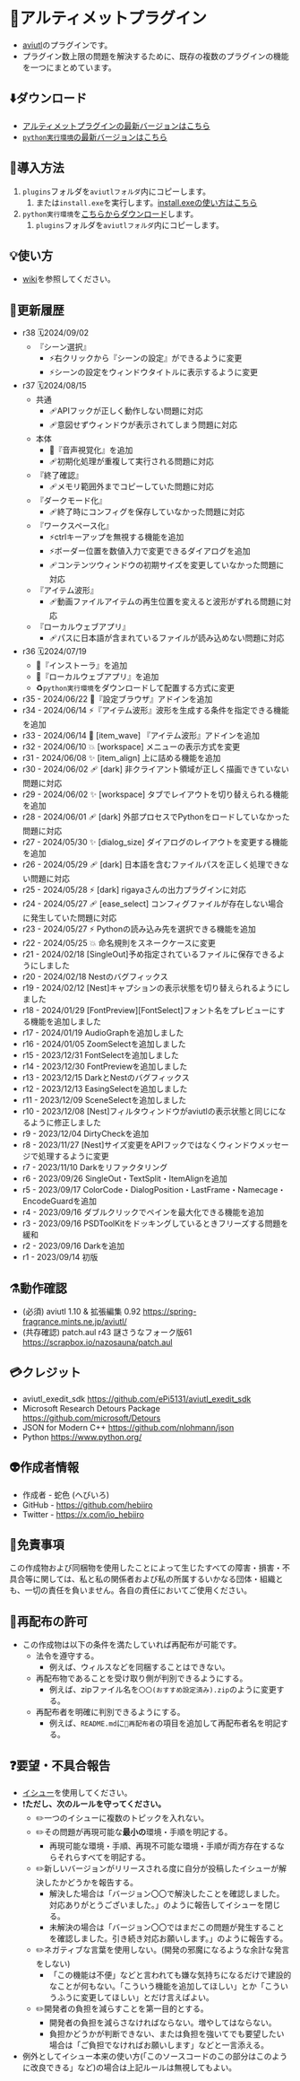 ﻿# 🎉アルティメットプラグイン

* [aviutl](https://spring-fragrance.mints.ne.jp/aviutl/)のプラグインです。
* プラグイン数上限の問題を解決するために、既存の複数のプラグインの機能を一つにまとめています。

## ⬇️ダウンロード

* [アルティメットプラグインの最新バージョンはこちら](https://github.com/hebiiro/anti.aviutl.ultimate.plugin/releases/latest/)
* [`python実行環境`の最新バージョンはこちら](https://github.com/hebiiro/anti.aviutl.ultimate.plugin/releases/tag/r36)

## 🚀導入方法

1. `plugins`フォルダを`aviutlフォルダ`内にコピーします。
	1. または`install.exe`を実行します。[install.exeの使い方はこちら](https://github.com/hebiiro/anti.aviutl.ultimate.plugin/wiki/install)
1. `python実行環境`を[こちらからダウンロード](https://github.com/hebiiro/anti.aviutl.ultimate.plugin/releases/tag/r36)します。
	1. `plugins`フォルダを`aviutlフォルダ`内にコピーします。

## 💡使い方

* [wiki](https://github.com/hebiiro/anti.aviutl.ultimate.plugin/wiki/)を参照してください。

## 🔖更新履歴

* r38 🗓️2024/09/02
	* 『シーン選択』
		* ⚡️右クリックから『シーンの設定』ができるように変更
		* ⚡️シーンの設定をウィンドウタイトルに表示するように変更
* r37 🗓️2024/08/15
	* 共通
		* 🩹APIフックが正しく動作しない問題に対応
		* 🩹意図せずウィンドウが表示されてしまう問題に対応
	* 本体
		* 🚀『音声視覚化』を追加
		* 🩹初期化処理が重複して実行される問題に対応
	* 『終了確認』
		* 🩹メモリ範囲外までコピーしていた問題に対応
	* 『ダークモード化』
		* 🩹終了時にコンフィグを保存していなかった問題に対応
	* 『ワークスペース化』
		* ⚡️ctrlキーアップを無視する機能を追加
		* ⚡️ボーダー位置を数値入力で変更できるダイアログを追加
		* 🩹コンテンツウィンドウの初期サイズを変更していなかった問題に対応
	* 『アイテム波形』
		* 🩹動画ファイルアイテムの再生位置を変えると波形がずれる問題に対応
	* 『ローカルウェブアプリ』
		*  🩹パスに日本語が含まれているファイルが読み込めない問題に対応
* r36 🗓️2024/07/19
	* 🚀『インストーラ』を追加
	* 🚀『ローカルウェブアプリ』を追加
	* ♻️`python実行環境`をダウンロードして配置する方式に変更
* r35 - 2024/06/22 🚀『設定ブラウザ』アドインを追加
* r34 - 2024/06/14 ⚡️『アイテム波形』波形を生成する条件を指定できる機能を追加
* r33 - 2024/06/14 🚀 [item_wave] 『アイテム波形』アドインを追加
* r32 - 2024/06/10 💥 [workspace] メニューの表示方式を変更
* r31 - 2024/06/08 ✨ [item_align] 上に詰める機能を追加
* r30 - 2024/06/02 🩹 [dark] 非クライアント領域が正しく描画できていない問題に対応
* r29 - 2024/06/02 ✨ [workspace] タブでレイアウトを切り替えられる機能を追加
* r28 - 2024/06/01 🩹 [dark] 外部プロセスでPythonをロードしていなかった問題に対応
* r27 - 2024/05/30 ✨ [dialog_size] ダイアログのレイアウトを変更する機能を追加
* r26 - 2024/05/29 🩹 [dark] 日本語を含むファイルパスを正しく処理できない問題に対応
* r25 - 2024/05/28 ⚡️ [dark] rigayaさんの出力プラグインに対応
* r24 - 2024/05/27 🩹 [ease_select] コンフィグファイルが存在しない場合に発生していた問題に対応
* r23 - 2024/05/27 ⚡️ Pythonの読み込み先を選択できる機能を追加
* r22 - 2024/05/25 💥 命名規則をスネークケースに変更
* r21 - 2024/02/18 [SingleOut]予め指定されているファイルに保存できるようにしました
* r20 - 2024/02/18 Nestのバグフィックス
* r19 - 2024/02/12 [Nest]キャプションの表示状態を切り替えられるようにしました
* r18 - 2024/01/29 [FontPreview][FontSelect]フォント名をプレビューにする機能を追加しました
* r17 - 2024/01/19 AudioGraphを追加しました
* r16 - 2024/01/05 ZoomSelectを追加しました
* r15 - 2023/12/31 FontSelectを追加しました
* r14 - 2023/12/30 FontPreviewを追加しました
* r13 - 2023/12/15 DarkとNestのバグフィックス
* r12 - 2023/12/13 EasingSelectを追加しました
* r11 - 2023/12/09 SceneSelectを追加しました
* r10 - 2023/12/08 [Nest]フィルタウィンドウがaviutlの表示状態と同じになるように修正しました
* r9 - 2023/12/04 DirtyCheckを追加
* r8 - 2023/11/27 [Nest]サイズ変更をAPIフックではなくウィンドウメッセージで処理するように変更
* r7 - 2023/11/10 Darkをリファクタリング
* r6 - 2023/09/26 SingleOut・TextSplit・ItemAlignを追加
* r5 - 2023/09/17 ColorCode・DialogPosition・LastFrame・Namecage・EncodeGuardを追加
* r4 - 2023/09/16 ダブルクリックでペインを最大化できる機能を追加
* r3 - 2023/09/16 PSDToolKitをドッキングしているときフリーズする問題を緩和
* r2 - 2023/09/16 Darkを追加
* r1 - 2023/09/14 初版

## ⚗️動作確認

* (必須) aviutl 1.10 & 拡張編集 0.92 https://spring-fragrance.mints.ne.jp/aviutl/
* (共存確認) patch.aul r43 謎さうなフォーク版61 https://scrapbox.io/nazosauna/patch.aul

## 💳クレジット

* aviutl_exedit_sdk https://github.com/ePi5131/aviutl_exedit_sdk
* Microsoft Research Detours Package https://github.com/microsoft/Detours
* JSON for Modern C++ https://github.com/nlohmann/json
* Python https://www.python.org/

## 👽️作成者情報

* 作成者 - 蛇色 (へびいろ)
* GitHub - https://github.com/hebiiro
* Twitter - https://x.com/io_hebiiro

## 🚨免責事項

この作成物および同梱物を使用したことによって生じたすべての障害・損害・不具合等に関しては、私と私の関係者および私の所属するいかなる団体・組織とも、一切の責任を負いません。各自の責任においてご使用ください。

## 🚚再配布の許可

* この作成物は以下の条件を満たしていれば再配布が可能です。
	* 法令を遵守する。
		* 例えば、ウィルスなどを同梱することはできない。
	* 再配布物であることを受け取り側が判別できるようにする。
		* 例えば、zipファイル名を`〇〇(おすすめ設定済み).zip`のように変更する。
	* 再配布者を明確に判別できるようにする。
		* 例えば、`README.md`に`🚚再配布者`の項目を追加して再配布者名を明記する。

## ❓要望・不具合報告

* [イシュー](https://github.com/hebiiro/anti.aviutl.ultimate.plugin/issues)を使用してください。
* ❗**ただし、次のルールを守ってください。**
	* ✏️一つのイシューに複数のトピックを入れない。
	* ✏️その問題が再現可能な**最小の**環境・手順を明記する。
		*  再現可能な環境・手順、再現不可能な環境・手順が両方存在するならそれらすべてを明記する。
	* ✏️新しいバージョンがリリースされる度に自分が投稿したイシューが解決したかどうかを報告する。
		*  解決した場合は「バージョン〇〇で解決したことを確認しました。対応ありがとうございました。」のように報告してイシューを閉じる。
		*  未解決の場合は「バージョン〇〇ではまだこの問題が発生することを確認しました。引き続き対応お願いします。」のように報告する。
	* ✏️ネガティブな言葉を使用しない。(開発の邪魔になるような余計な発言をしない)
		* 「この機能は不便」などと言われても嫌な気持ちになるだけで建設的なことが何もない。「こういう機能を追加してほしい」とか「こういうふうに変更してほしい」とだけ言えばよい。
	* ✏️開発者の負担を減らすことを第一目的とする。
		* 開発者の負担を減らさなければならない。増やしてはならない。
		* 負担かどうかが判断できない、または負担を強いてでも要望したい場合は「ご負担でなければお願いします」などと一言添える。
* 例外としてイシュー本来の使い方(「このソースコードのこの部分はこのように改良できる」など)の場合は上記ルールは無視してもよい。
